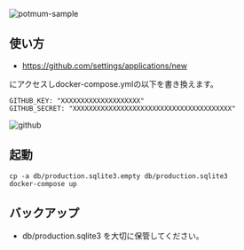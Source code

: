 ![potmum-sample](https://qiita-image-store.s3.amazonaws.com/0/25728/49020a1e-1e19-2939-e580-216b68f3902b.png)

## 使い方

* https://github.com/settings/applications/new

にアクセスしdocker-compose.ymlの以下を書き換えます。

```
GITHUB_KEY: "XXXXXXXXXXXXXXXXXXXX"
GITHUB_SECRET: "XXXXXXXXXXXXXXXXXXXXXXXXXXXXXXXXXXXXXXXX"
```

![github](https://qiita-image-store.s3.amazonaws.com/0/25728/d22ea7ba-7945-68bc-e626-e24b03c4ec4a.png)

## 起動

```
cp -a db/production.sqlite3.empty db/production.sqlite3
docker-compose up
```

## バックアップ

* db/production.sqlite3 を大切に保管してください。
